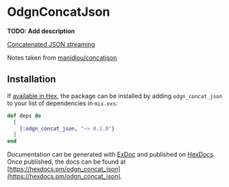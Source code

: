 # OdgnConcatJson

**TODO: Add description**

[Concatenated JSON streaming](https://en.wikipedia.org/wiki/JSON_streaming#Line-delimited_JSON)

Notes taken from [manidlou/concatjson](https://github.com/manidlou/concatjson)

## Installation

If [available in Hex](https://hex.pm/docs/publish), the package can be installed
by adding `odgn_concat_json` to your list of dependencies in `mix.exs`:

```elixir
def deps do
  [
    {:odgn_concat_json, "~> 0.1.0"}
  ]
end
```

Documentation can be generated with [ExDoc](https://github.com/elixir-lang/ex_doc)
and published on [HexDocs](https://hexdocs.pm). Once published, the docs can
be found at [https://hexdocs.pm/odgn_concat_json](https://hexdocs.pm/odgn_concat_json).



